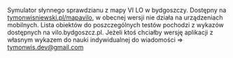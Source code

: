 Symulator słynnego sprawdzianu z mapy VI LO w bydgoszczy. Dostępny na [tymonwisniewski.pl/mapavilo](https://tymonwisniewski.pl/mapavilo/), w obecnej wersji nie działa na urządzeniach mobilnych. 
Lista obiektów do poszczególnych testów pochodzi z wykazów dostępnych na vilo.bydgoszcz.pl.
Jeżeli ktoś chciałby wersję aplikacji z własnym wykazem do nauki indywidualnej do wiadomości => tymonwis.dev@gmail.com
